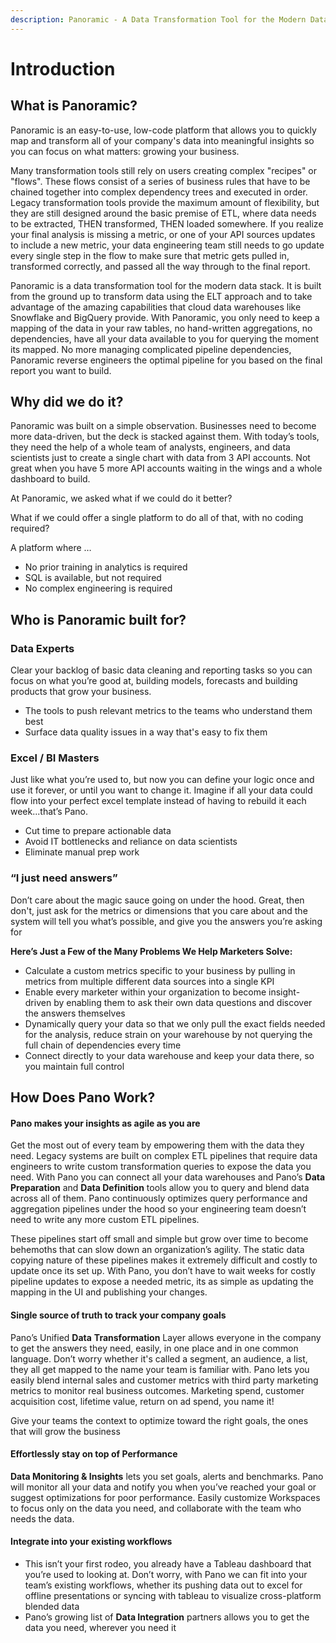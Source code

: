 ```yaml
---
description: Panoramic - A Data Transformation Tool for the Modern Data Stack
---
```


# Introduction

## What is Panoramic?

Panoramic is an easy-to-use, low-code platform that allows you to quickly map and transform all of your company's data into meaningful insights so you can focus on what matters: growing your business.

Many transformation tools still rely on users creating complex "recipes" or "flows". These flows consist of a series of business rules that have to be chained together into complex dependency trees and executed in order. Legacy transformation tools provide the maximum amount of flexibility, but they are still designed around the basic premise of ETL, where data needs to be extracted, THEN transformed, THEN loaded somewhere. If you realize your final analysis is missing a metric, or one of your API sources updates to include a new metric, your data engineering team still needs to go update every single step in the flow to make sure that metric gets pulled in, transformed correctly, and passed all the way through to the final report.

Panoramic is a data transformation tool for the modern data stack. It is built from the ground up to transform data using the ELT approach and to take advantage of the amazing capabilities that cloud data warehouses like Snowflake and BigQuery provide.  With Panoramic, you only need to keep a mapping of the data in your raw tables, no hand-written aggregations, no dependencies, have all your data available to you for querying the moment its mapped. No more managing complicated pipeline dependencies, Panoramic reverse engineers the optimal pipeline for you based on the final report you want to build.

## Why did we do it?

Panoramic was built on a simple observation. Businesses need to become more data-driven, but the deck is stacked against them. With today’s tools, they need the help of a whole team of analysts, engineers, and data scientists just to create a single chart with data from 3 API accounts. Not great when you have 5 more API accounts waiting in the wings and a whole dashboard to build.

At Panoramic, we asked what if we could do it better? 

What if we could offer a single platform to do all of that, with no coding required?

A platform where …

* No prior training in analytics is required
* SQL is available, but not required
* No complex engineering is required

## Who is Panoramic built for?

### Data Experts

Clear your backlog of basic data cleaning and reporting tasks so you can focus on what you’re good at, building models, forecasts and building products that grow your business.

* The tools to push relevant metrics to the teams who understand them best
* Surface data quality issues in a way that's easy to fix them

### Excel / BI Masters

Just like what you’re used to, but now you can define your logic once and use it forever, or until you want to change it. Imagine if all your data could flow into your perfect excel template instead of having to rebuild it each week...that’s Pano.

* Cut time to prepare actionable data
* Avoid IT bottlenecks and reliance on data scientists
* Eliminate manual prep work

### “I just need answers”

Don’t care about the magic sauce going on under the hood. Great, then don't, just ask for the metrics or dimensions that you care about and the system will tell you what’s possible, and give you the answers you’re asking for

**Here’s Just a Few of the Many Problems We Help Marketers Solve:**

* Calculate a custom metrics specific to your business by pulling in metrics from multiple different data sources into a single KPI
* Enable every marketer within your organization to become insight-driven by enabling them to ask their own data questions and discover the answers themselves
* Dynamically query your data so that we only pull the exact fields needed for the analysis, reduce strain on your warehouse by not querying the full chain of dependencies every time
* Connect directly to your data warehouse and keep your data there, so you maintain full control

## How Does Pano Work?

#### Pano makes your insights as agile as you are

Get the most out of every team by empowering them with the data they need. Legacy systems are built on complex ETL pipelines that require data engineers to write custom transformation queries to expose the data you need. With Pano you can connect all your data warehouses and Pano’s **Data Preparation** and **Data Definition** tools allow you to query and blend data across all of them. Pano continuously optimizes query performance and aggregation pipelines under the hood so your engineering team doesn’t need to write any more custom ETL pipelines.

These pipelines start off small and simple but grow over time to become behemoths that can slow down an organization’s agility. The static data copying nature of these pipelines makes it extremely difficult and costly to update once its set up. With Pano, you don’t have to wait weeks for costly pipeline updates to expose a needed metric, its as simple as updating the mapping in the UI and publishing your changes.

#### Single source of truth to track your company goals

Pano’s Unified **Data** **Transformation** Layer allows everyone in the company to get the answers they need, easily, in one place and in one common language. Don’t worry whether it's called a segment, an audience, a list, they all get mapped to the name your team is familiar with. Pano lets you easily blend internal sales and customer metrics with third party marketing metrics to monitor real business outcomes. Marketing spend, customer acquisition cost, lifetime value, return on ad spend, you name it!

Give your teams the context to optimize toward the right goals, the ones that will grow the business

#### Effortlessly stay on top of Performance

**Data Monitoring & Insights** lets you set goals, alerts and benchmarks. Pano will monitor all your data and notify you when you’ve reached your goal or suggest optimizations for poor performance.  Easily customize Workspaces to focus only on the data you need, and collaborate with the team who needs the data.

#### Integrate into your existing workflows

* This isn’t your first rodeo, you already have a Tableau dashboard that you’re used to looking at. Don’t worry, with Pano we can fit into your team’s existing workflows, whether its pushing data out to excel for offline presentations or syncing with tableau to visualize cross-platform blended data
* Pano’s growing list of **Data Integration** partners allows you to get the data you need, wherever you need it

